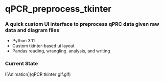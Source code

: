 # qPCR_preprocess_tkinter

### A quick custom UI interface to preprocess qPRC data given raw data and diagram files
 - Python 3.11
 - Custom tkinter-based ui layout
 - Pandas reading, wrangling. analysis, and writing

### Current State
![Animation](qPCR tkinter gif.gif)

